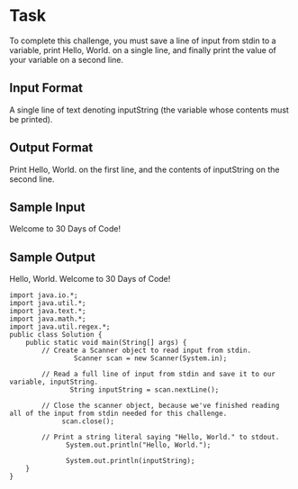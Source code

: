 # Task
To complete this challenge, you must save a line of input from stdin to a variable, print Hello, World. on a single line, and finally print the value of your variable on a second line.
## Input Format
A single line of text denoting inputString (the variable whose contents must be printed).
## Output Format
Print Hello, World. on the first line, and the contents of inputString on the second line.
## Sample Input
Welcome to 30 Days of Code!
## Sample Output
Hello, World. 
Welcome to 30 Days of Code!

```
import java.io.*;
import java.util.*;
import java.text.*;
import java.math.*;
import java.util.regex.*;
public class Solution {
    public static void main(String[] args) {
        // Create a Scanner object to read input from stdin.
                Scanner scan = new Scanner(System.in); 
        
        // Read a full line of input from stdin and save it to our variable, inputString.
               String inputString = scan.nextLine(); 

        // Close the scanner object, because we've finished reading all of the input from stdin needed for this challenge.
             scan.close(); 
      
        // Print a string literal saying "Hello, World." to stdout.
              System.out.println("Hello, World.");
       
              System.out.println(inputString);
    }
}
```
